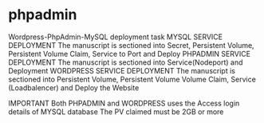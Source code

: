 # phpadmin
Wordpress-PhpAdmin-MySQL deployment task 
MYSQL SERVICE DEPLOYMENT
The manuscript is sectioned into Secret, Persistent Volume, Persistent Volume Claim, Service to Port and Deploy 
PHPADMIN SERVICE DEPLOYMENT
The manuscript is sectioned into Service(Nodeport) and Deployment
WORDPRESS SERVICE DEPLOYMENT
The manuscript is sectioned into Persistent Volume, Persistent Volume Volume Claim, Service (Loadbalencer) and Deploy the Website

IMPORTANT
Both PHPADMIN and WORDPRESS uses the Access login details of MYSQL database
The PV claimed must be 2GB or more
